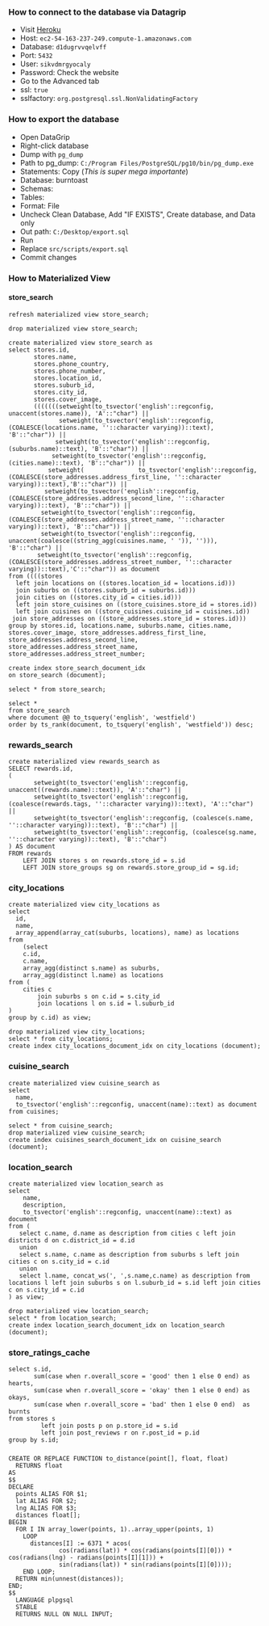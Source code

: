 ### How to connect to the database via Datagrip
* Visit [Heroku](https://data.heroku.com/datastores/08663315-9dc4-4d18-81ba-827e25eb4ebf#administration)
* Host: `ec2-54-163-237-249.compute-1.amazonaws.com`
* Database: `d1dugrvvqelvff`
* Port: `5432`
* User: `sikvdmrgyocaly`
* Password: Check the website
* Go to the Advanced tab
* ssl: `true`
* sslfactory: `org.postgresql.ssl.NonValidatingFactory`

### How to export the database
* Open DataGrip
* Right-click database
* Dump with `pg_dump`
* Path to pg_dump: `C:/Program Files/PostgreSQL/pg10/bin/pg_dump.exe`
* Statements: Copy (*This is super mega importante*)
* Database: burntoast
* Schemas: <empty>
* Tables: <empty>
* Format: File
* Uncheck Clean Database, Add "IF EXISTS", Create database, and Data only
* Out path: `C:/Desktop/export.sql`
* Run
* Replace `src/scripts/export.sql`
* Commit changes

### How to Materialized View

#### store_search
```postgresql
refresh materialized view store_search;

drop materialized view store_search;

create materialized view store_search as
select stores.id,
       stores.name,
       stores.phone_country,
       stores.phone_number,
       stores.location_id,
       stores.suburb_id,
       stores.city_id,
       stores.cover_image,
       (((((((setweight(to_tsvector('english'::regconfig, unaccent(stores.name)), 'A'::"char") ||
              setweight(to_tsvector('english'::regconfig, (COALESCE(locations.name, ''::character varying))::text), 'B'::"char")) ||
             setweight(to_tsvector('english'::regconfig, (suburbs.name)::text), 'B'::"char")) ||
            setweight(to_tsvector('english'::regconfig, (cities.name)::text), 'B'::"char")) ||
           setweight(               to_tsvector('english'::regconfig,(COALESCE(store_addresses.address_first_line, ''::character varying))::text),'B'::"char")) ||
          setweight(to_tsvector('english'::regconfig, (COALESCE(store_addresses.address_second_line, ''::character varying))::text), 'B'::"char")) ||
         setweight(to_tsvector('english'::regconfig, (COALESCE(store_addresses.address_street_name, ''::character varying))::text), 'B'::"char")) ||
         setweight(to_tsvector('english'::regconfig, unaccent(coalesce((string_agg(cuisines.name, ' ')), ''))), 'B'::"char") ||
        setweight(to_tsvector('english'::regconfig,(COALESCE(store_addresses.address_street_number, ''::character varying))::text),'C'::"char")) as document
from ((((stores
  left join locations on ((stores.location_id = locations.id)))
  join suburbs on ((stores.suburb_id = suburbs.id)))
  join cities on ((stores.city_id = cities.id)))
  left join store_cuisines on ((store_cuisines.store_id = stores.id))
  left join cuisines on ((store_cuisines.cuisine_id = cuisines.id))
 join store_addresses on ((store_addresses.store_id = stores.id)))
group by stores.id, locations.name, suburbs.name, cities.name, stores.cover_image, store_addresses.address_first_line, store_addresses.address_second_line, store_addresses.address_street_name, store_addresses.address_street_number;

create index store_search_document_idx
on store_search (document);

select * from store_search;

select *
from store_search
where document @@ to_tsquery('english', 'westfield')
order by ts_rank(document, to_tsquery('english', 'westfield')) desc;
```


### rewards_search
```postgresql
create materialized view rewards_search as
SELECT rewards.id,
(
       setweight(to_tsvector('english'::regconfig, unaccent((rewards.name)::text)), 'A'::"char") ||
       setweight(to_tsvector('english'::regconfig, (coalesce(rewards.tags, ''::character varying))::text), 'A'::"char") ||
       setweight(to_tsvector('english'::regconfig, (coalesce(s.name, ''::character varying))::text), 'B'::"char") ||
       setweight(to_tsvector('english'::regconfig, (coalesce(sg.name, ''::character varying))::text), 'B'::"char")
) AS document
FROM rewards
    LEFT JOIN stores s on rewards.store_id = s.id
    LEFT JOIN store_groups sg on rewards.store_group_id = sg.id;
```


### city_locations
```postgresql
create materialized view city_locations as
select
  id,
  name,
  array_append(array_cat(suburbs, locations), name) as locations
from
    (select
    c.id,
    c.name,
    array_agg(distinct s.name) as suburbs,
    array_agg(distinct l.name) as locations
from (
    cities c
        join suburbs s on c.id = s.city_id
        join locations l on s.id = l.suburb_id
)
group by c.id) as view;

drop materialized view city_locations;
select * from city_locations;
create index city_locations_document_idx on city_locations (document);
```

### cuisine_search
```postgresql
create materialized view cuisine_search as
select 
  name,
  to_tsvector('english'::regconfig, unaccent(name)::text) as document
from cuisines;

select * from cuisine_search;
drop materialized view cuisine_search;
create index cuisines_search_document_idx on cuisine_search (document);
```

### location_search
```postgresql
create materialized view location_search as
select
    name,
    description,
    to_tsvector('english'::regconfig, unaccent(name)::text) as document
from (
   select c.name, d.name as description from cities c left join districts d on c.district_id = d.id
   union
   select s.name, c.name as description from suburbs s left join cities c on s.city_id = c.id
   union
   select l.name, concat_ws(', ',s.name,c.name) as description from locations l left join suburbs s on l.suburb_id = s.id left join cities c on s.city_id = c.id
) as view;

drop materialized view location_search;
select * from location_search;
create index location_search_document_idx on location_search (document);
```

### store_ratings_cache
```postgresql
select s.id,
       sum(case when r.overall_score = 'good' then 1 else 0 end) as hearts,
       sum(case when r.overall_score = 'okay' then 1 else 0 end) as okays,
       sum(case when r.overall_score = 'bad' then 1 else 0 end)  as burnts
from stores s
         left join posts p on p.store_id = s.id
         left join post_reviews r on r.post_id = p.id
group by s.id;
```

### 
```postgresql
CREATE OR REPLACE FUNCTION to_distance(point[], float, float)
  RETURNS float
AS
$$
DECLARE
  points ALIAS FOR $1;
  lat ALIAS FOR $2;
  lng ALIAS FOR $3;
  distances float[];
BEGIN
  FOR I IN array_lower(points, 1)..array_upper(points, 1)
    LOOP
      distances[I] := 6371 * acos(
              cos(radians(lat)) * cos(radians(points[I][0])) * cos(radians(lng) - radians(points[I][1])) +
              sin(radians(lat)) * sin(radians(points[I][0])));
    END LOOP;
  RETURN min(unnest(distances));
END;
$$
  LANGUAGE plpgsql
  STABLE
  RETURNS NULL ON NULL INPUT;
```
